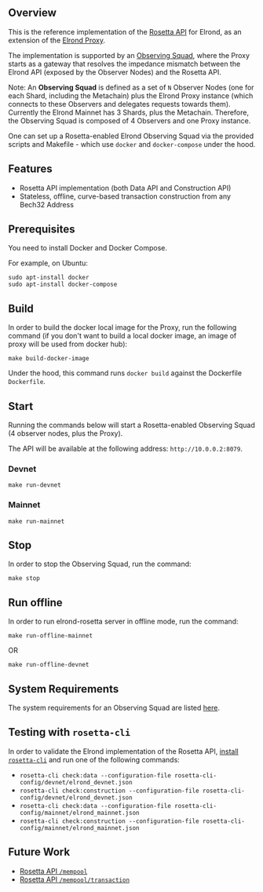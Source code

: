 ## Overview

This is the reference implementation of the [Rosetta API](https://rosetta-api.org) for Elrond, as an extension of the [Elrond Proxy](https://github.com/ElrondNetwork/elrond-proxy-go).

The implementation is supported by an [Observing Squad](https://docs.elrond.com/observing-squad), where the Proxy starts as a gateway that resolves the impedance mismatch between the Elrond API (exposed by the Observer Nodes) and the Rosetta API.

Note: An **Observing Squad** is defined as a set of `N` Observer Nodes (one for each Shard, including the Metachain) plus the Elrond Proxy instance (which connects to these Observers and delegates requests towards them). Currently the Elrond Mainnet has 3 Shards, plus the Metachain. Therefore, the Observing Squad is composed of 4 Observers and one Proxy instance.


One can set up a Rosetta-enabled Elrond Observing Squad via the provided scripts and Makefile - which use `docker` and `docker-compose` under the hood.

## Features

* Rosetta API implementation (both Data API and Construction API)
* Stateless, offline, curve-based transaction construction from any Bech32 Address

## Prerequisites

You need to install Docker and Docker Compose.

For example, on Ubuntu:

```
sudo apt-install docker
sudo apt-install docker-compose
```

## Build

In order to build the docker local image for the Proxy, run the following command 
(if you don't want to build a local docker image, an image of proxy will be used from docker hub):

```
make build-docker-image
```

Under the hood, this command runs `docker build` against the Dockerfile `Dockerfile`.


## Start

Running the commands below will start a Rosetta-enabled Observing Squad (4 observer nodes, plus the Proxy). 

The API will be available at the following address: `http://10.0.0.2:8079`.

### Devnet

```
make run-devnet
```

### Mainnet

```
make run-mainnet
```

## Stop

In order to stop the Observing Squad, run the command:

```
make stop
```

## Run offline 

In order to run elrond-rosetta server in offline mode, run the command:

```
make run-offline-mainnet
```

OR

```
make run-offline-devnet
```

## System Requirements

The system requirements for an Observing Squad are listed [here](https://docs.elrond.com/observing-squad#system-requirements).

## Testing with `rosetta-cli`

In order to validate the Elrond implementation of the Rosetta API, [install `rosetta-cli`](https://github.com/coinbase/rosetta-cli#install) and run one of the following commands:

* `rosetta-cli check:data --configuration-file rosetta-cli-config/devnet/elrond_devnet.json`
* `rosetta-cli check:construction --configuration-file rosetta-cli-config/devnet/elrond_devnet.json`
* `rosetta-cli check:data --configuration-file rosetta-cli-config/mainnet/elrond_mainnet.json`
* `rosetta-cli check:construction --configuration-file rosetta-cli-config/mainnet/elrond_mainnet.json`

## Future Work

* [Rosetta API `/mempool`](https://www.rosetta-api.org/docs/MempoolApi.html)
* [Rosetta API `/mempool/transaction`](https://www.rosetta-api.org/docs/MempoolApi.html#mempooltransaction)
